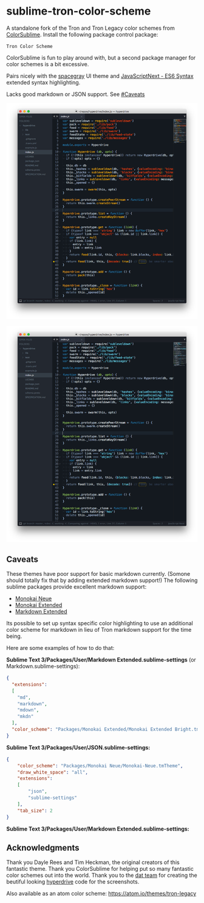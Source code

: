 # sublime-tron-color-scheme

A standalone fork of the Tron and Tron Legacy color schemes from [ColorSublime](http://colorsublime.com/?q=tron). Install the following package control package:

```
Tron Color Scheme
```

ColorSublime is fun to play around with, but a second package manager for color schemes is a bit excessive.

Pairs nicely with the [spacegray](https://github.com/kkga/spacegray) UI theme and [Java​Script​Next - ES6 Syntax](https://packagecontrol.io/packages/JavaScriptNext%20-%20ES6%20Syntax) extended syntax highlighting.

Lacks good markdown or JSON support.  See [#Caveats](#caveats)

![](legacy.png)

![](tron.png)

## Caveats

These themes have poor support for basic markdown currently.  (Somone should totally fix that by adding extended markdown support!)  The following sublime packages provide excellent markdown support:

- [Monokai Neue](https://packagecontrol.io/packages/Monokai%20Neue)
- [Monokai Extended](https://packagecontrol.io/packages/Monokai%20Extended)
- [Markdown Extended](https://packagecontrol.io/packages/Markdown%20Extended)

Its possible to set up syntax specific color highlighting to use an additional color scheme for markdown in lieu of Tron markdown support for the time being.

Here are some examples of how to do that:

**Sublime Text 3/Packages/User/Markdown Extended.sublime-settings** (or Markdown.sublime-settings):

```json
{
  "extensions":
  [
    "md",
    "markdown",
    "mdown",
    "mkdn"
  ],
  "color_scheme": "Packages/Monokai Extended/Monokai Extended Bright.tmTheme"
}
```

**Sublime Text 3/Packages/User/JSON.sublime-settings:**

```json
{
	"color_scheme": "Packages/Monokai Neue/Monokai-Neue.tmTheme",
	"draw_white_space": "all",
	"extensions":
	[
		"json",
		"sublime-settings"
	],
	"tab_size": 2
}

```

**Sublime Text 3/Packages/User/Markdown Extended.sublime-settings:**

## Acknowledgments

Thank you Dayle Rees and Tim Heckman, the original creators of this fantastic theme.  Thank you ColorSublime for helping put so many fantastic color schemes out into the world.  Thank you to the [dat team](http://dat-data.com/team) for creating the beutiful looking [hyperdrive](https://github.com/mafintosh/hyperdrive) code for the screenshots.

Also available as an atom color scheme: https://atom.io/themes/tron-legacy
